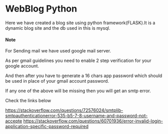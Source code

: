 # WebBlog Python
Here we have created a blog site using python framework(FLASK).It is a dynamic blog site and the db used in this is mysql.

#### Note
For Sending mail we have used google mail server.

As per gmail guidelines you need to enable 2 step verification for your google account.

And then after you have to generate a 16 chars app password which should be used in place of your gmail account password.

If any one of the above will be missing then you will get an smtp error.

Check the links below

https://stackoverflow.com/questions/72576024/smtplib-smtpauthenticationerror-535-b5-7-8-username-and-password-not-accepte
https://stackoverflow.com/questions/60701936/error-invalid-login-application-specific-password-required
